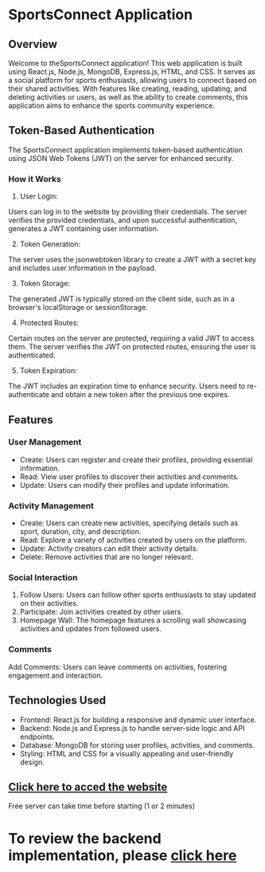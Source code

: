 # SportsConnect Application

## Overview

Welcome to theSportsConnect application! This web application is built using React.js, Node.js, MongoDB, Express.js, HTML, and CSS. It serves as a social platform for sports enthusiasts, allowing users to connect based on their shared activities. With features like creating, reading, updating, and deleting activities or users, as well as the ability to create comments, this application aims to enhance the sports community experience.

## Token-Based Authentication

The SportsConnect application implements token-based authentication using JSON Web Tokens (JWT) on the server for enhanced security.

### How it Works

1. User Login:

Users can log in to the website by providing their credentials.
The server verifies the provided credentials, and upon successful authentication, generates a JWT containing user information.

2. Token Generation:

The server uses the jsonwebtoken library to create a JWT with a secret key and includes user information in the payload.

3. Token Storage:

The generated JWT is typically stored on the client side, such as in a browser's localStorage or sessionStorage.

4. Protected Routes:

Certain routes on the server are protected, requiring a valid JWT to access them.
The server verifies the JWT on protected routes, ensuring the user is authenticated.

5. Token Expiration:

The JWT includes an expiration time to enhance security.
Users need to re-authenticate and obtain a new token after the previous one expires.

## Features

### User Management

- Create: Users can register and create their profiles, providing essential information.
- Read: View user profiles to discover their activities and comments.
- Update: Users can modify their profiles and update information.

### Activity Management

- Create: Users can create new activities, specifying details such as sport, duration, city, and description.
- Read: Explore a variety of activities created by users on the platform.
- Update: Activity creators can edit their activity details.
- Delete: Remove activities that are no longer relevant.

### Social Interaction

1. Follow Users: Users can follow other sports enthusiasts to stay updated on their activities.
2. Participate: Join activities created by other users.
3. Homepage Wall: The homepage features a scrolling wall showcasing activities and updates from followed users.

### Comments

Add Comments: Users can leave comments on activities, fostering engagement and interaction.

## Technologies Used

- Frontend: React.js for building a responsive and dynamic user interface.
- Backend: Node.js and Express.js to handle server-side logic and API endpoints.
- Database: MongoDB for storing user profiles, activities, and comments.
- Styling: HTML and CSS for a visually appealing and user-friendly design.

## [Click here to acced the website](https://sportsconnect.netlify.app/)

Free server can take time before starting (1 or 2 minutes)

# To review the backend implementation, please [click here](https://github.com/Victor78600/SportsConnect-back)
